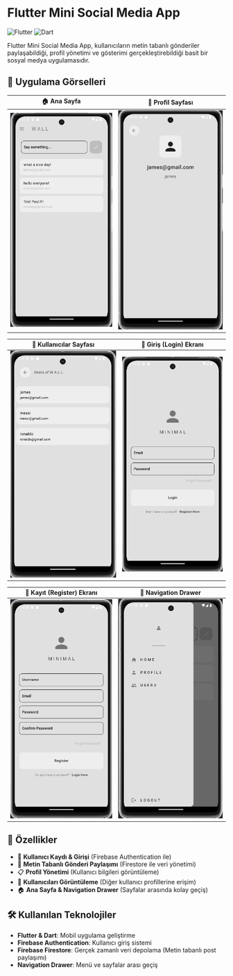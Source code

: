 # Flutter Mini Social Media App

![Flutter](https://img.shields.io/badge/Flutter-3.10.5-blue?logo=flutter)
![Dart](https://img.shields.io/badge/Dart-3.1.2-blue?logo=dart)


Flutter Mini Social Media App, kullanıcıların metin tabanlı gönderiler paylaşabildiği, profil yönetimi ve gösterimi gerçekleştirebildiği basit bir sosyal medya uygulamasıdır.

## 📸 Uygulama Görselleri

| 🏠 Ana Sayfa | 👤 Profil Sayfası |
|-------------|-----------------|
| ![Home](https://github.com/ismetbugra/FlutterMiniSocialMediaApp/blob/main/appscrenshots/homepage.png?raw=true) | ![Profile](https://github.com/ismetbugra/FlutterMiniSocialMediaApp/blob/main/appscrenshots/profilepage.png?raw=true) |

| 🔎 Kullanıcılar Sayfası | 🔑 Giriş (Login) Ekranı |
|-----------------|------------------|
| ![Users](https://github.com/ismetbugra/FlutterMiniSocialMediaApp/blob/main/appscrenshots/userspage.png?raw=true) | ![Login](https://github.com/ismetbugra/FlutterMiniSocialMediaApp/blob/main/appscrenshots/loginpage.png?raw=true) |

| 📝 Kayıt (Register) Ekranı | 📂 Navigation Drawer |
|-----------------|------------------|
| ![Register](https://github.com/ismetbugra/FlutterMiniSocialMediaApp/blob/main/appscrenshots/registerpage.png?raw=true) | ![Drawer](https://github.com/ismetbugra/FlutterMiniSocialMediaApp/blob/main/appscrenshots/drawerpage.png?raw=true) |


## 🚀 Özellikler
- 🔹 **Kullanıcı Kaydı & Girişi** (Firebase Authentication ile)
- 📝 **Metin Tabanlı Gönderi Paylaşımı** (Firestore ile veri yönetimi)
- 📋 **Profil Yönetimi** (Kullanıcı bilgileri görüntüleme)
- 🔎 **Kullanıcıları Görüntüleme** (Diğer kullanıcı profillerine erişim)
- 🏠 **Ana Sayfa & Navigation Drawer** (Sayfalar arasında kolay geçiş)

## 🛠 Kullanılan Teknolojiler
- **Flutter & Dart**: Mobil uygulama geliştirme
- **Firebase Authentication**: Kullanıcı giriş sistemi
- **Firebase Firestore**: Gerçek zamanlı veri depolama (Metin tabanlı post paylaşımı)
- **Navigation Drawer**: Menü ve sayfalar arası geçiş
